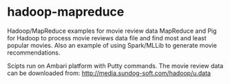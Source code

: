 # hadoop-mapreduce
Hadoop/MapReduce examples for movie review data
MapReduce and Pig for Hadoop to process movie reviews data file and find most and least popular movies. 
Also an example of using Spark/MLLib to generate movie recommendations. 

Scipts run on Ambari platform with Putty commands. 
The movie review data can be downloaded from:
http://media.sundog-soft.com/hadoop/u.data
